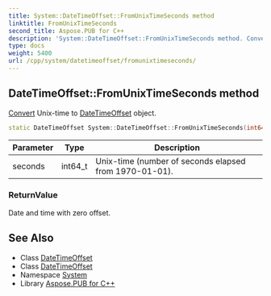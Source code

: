 ```yaml
---
title: System::DateTimeOffset::FromUnixTimeSeconds method
linktitle: FromUnixTimeSeconds
second_title: Aspose.PUB for C++
description: 'System::DateTimeOffset::FromUnixTimeSeconds method. Convert Unix-time to DateTimeOffset object in C++.'
type: docs
weight: 5400
url: /cpp/system/datetimeoffset/fromunixtimeseconds/
---
```

## DateTimeOffset::FromUnixTimeSeconds method


[Convert](../../convert/) Unix-time to [DateTimeOffset](../) object.

```cpp
static DateTimeOffset System::DateTimeOffset::FromUnixTimeSeconds(int64_t seconds)
```


| Parameter | Type | Description |
| --- | --- | --- |
| seconds | int64_t | Unix-time (number of seconds elapsed from 1970-01-01). |

### ReturnValue

Date and time with zero offset.

## See Also

* Class [DateTimeOffset](../)
* Class [DateTimeOffset](../)
* Namespace [System](../../)
* Library [Aspose.PUB for C++](../../../)
